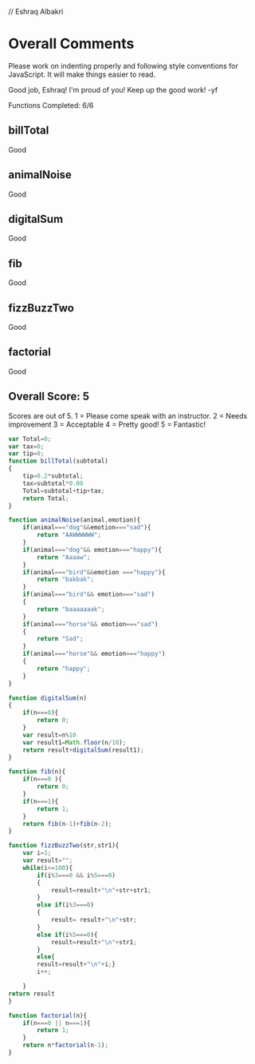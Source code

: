 // Eshraq Albakri

# Overall Comments
Please work on indenting properly and following style conventions for JavaScript. It will make things easier to read.

Good job, Eshraq! I'm proud of you! Keep up the good work! -yf

Functions Completed: 6/6

## billTotal
Good

## animalNoise
Good

## digitalSum
Good

## fib
Good

## fizzBuzzTwo
Good

## factorial
Good

## Overall Score: 5

Scores are out of 5.
1 = Please come speak with an instructor.
2 = Needs improvement
3 = Acceptable
4 = Pretty good!
5 = Fantastic!

```js
var Total=0;
var tax=0;
var tip=0;
function billTotal(subtotal)
{
	tip=0.2*subtotal;
	tax=subtotal*0.08
	Total=subtotal+tip+tax;
	return Total;
}

function animalNoise(animal,emotion){
	if(animal==="dog"&&emotion==="sad"){
		return "AAWWWWWW";
	}
	if(animal==="dog"&& emotion==="happy"){
		return "Aaaaw";
	}
	if(animal==="bird"&&emotion ==="happy"){
		return "bakbak";
	}
	if(animal==="bird"&& emotion==="sad")
	{
		return "baaaaaaak";
	}
	if(animal==="horse"&& emotion==="sad")
	{
		return "Sad";
	}
	if(animal==="horse"&& emotion==="happy")
	{
		return "happy";
	}
}

function digitalSum(n)
{
	if(n===0){
		return 0;
	}
	var result=n%10
	var result1=Math.floor(n/10);
	return result+digitalSum(result1);
}

function fib(n){
	if(n===0 ){
		return 0;
	}
	if(n===1){
		return 1;
	}
	return fib(n-1)+fib(n-2);
}

function fizzBuzzTwo(str,str1){
	var i=1;
	var result="";
	while(i<=100){
		if(i%3===0 && i%5===0)
		{
			result=result+"\n"+str+str1;
		}
		else if(i%3===0)
		{
			result= result+"\n"+str;
		}
		else if(i%5===0){
			result=result+"\n"+str1;
		}
		else{
		result=result+"\n"+i;}
		i++;

	}
return result
}

function factorial(n){
	if(n===0 || n===1){
		return 1;
	}
	return n*factorial(n-1);
}

```
